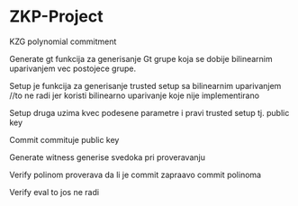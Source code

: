 # ZKP-Project
KZG polynomial commitment


Generate gt funkcija za generisanje Gt grupe koja se dobije bilinearnim uparivanjem vec postojece grupe.

Setup je funkcija za generisanje trusted setup sa bilinearnim uparivanjem //to ne radi jer koristi bilinearno uparivanje koje nije implementirano

Setup druga uzima kvec podesene parametre i pravi trusted setup tj. public key

Commit commituje public key

Generate witness generise svedoka pri proveravanju

Verify polinom proverava da li je commit zapraavo commit polinoma

Verify eval to jos ne radi
